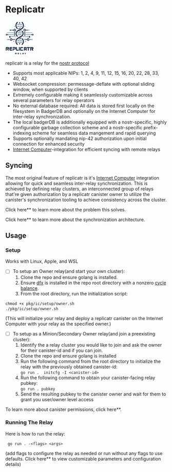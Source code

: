 # Replicatr
![logo](doc/logo.png)

replicatr is a relay for the [nostr protocol](https://github.com/nostr-protocol/nostr)

* Supports most applicable NIPs: 1, 2, 4, 9, 11, 12, 15, 16, 20, 22, 28, 33, 40, 42
* Websocket compression: permessage-deflate with optional sliding window, when supported by clients
* Extremely configurable making it seamlessly customizable across several parameters for relay operators 
* No external database required: All data is stored first locally on the filesystem in BadgerDB and optionally on the Internet Computer for inter-relay synchronization. 
* The local badgerDB is additionally equipped with a nostr-specific, highly configurable garbage collection scheme and a nostr-specific prefix-indexing scheme for seamless data mangement and rapid querying
* Supports optionally mandating nip-42 authorization upon initial connection for enhanced security
* [Internet Computer](https://internetcomputer.org/docs/current/home)-integration for efficient syncing with remote relays

## Syncing

The most original feature of replicatr is it's  [Internet Computer](https://internetcomputer.org/docs/current/home) integration allowing for quick and seamless inter-relay synchronization. This is achieved by defining relay clusters, an interconnected group of relays that're given authorization by a replicatr canister owner to utilize the canister's synchronization tooling to achieve consistency across the cluster.

Click here** to learn more about the problem this solves.

Click here** to learn more about the synchronization architecture.

## Usage
### Setup
Works with Linux, Apple, and WSL
 - [ ] To setup an Owner relay(and start your own cluster):
	1. Clone the repo and ensure golang is installed.
	2. Ensure [dfx](https://internetcomputer.org/docs/current/developer-docs/getting-started/install/) is installed in the repo root directory with a nonzero [cycle balance](https://support.dfinity.org/hc/en-us/articles/5946641657108-What-is-a-cycles-wallet).
	3. From the root directory, run the initialization script:

```	
chmod +x pkg/ic/setup/owner.sh
./pkg/ic/setup/owner.sh
```
(This will initialize your relay and deploy a replicatr canister on the Internet Computer with your relay as the specified owner.)
	     
	     
- [ ] To setup as a Minion/Secondary Owner  relay(and join a preexisting cluster):
	 1. Identify the a relay cluster you would like to join and ask the owner for their canister-id and if you can join.
	 2. Clone the repo and ensure golang is installed
	 3. Run the following command from the root directory to initialize the relay with the previously obtained canister-id:\
	 `go run .  initcfg -I <canister-id>`
	 4. Run the following command to obtain your canister-facing relay pubkey:\
	 `go run . pubkey`
	 5. Send the resulting pubkey to the canister owner and wait for them to grant you user/owner level access

To learn more about canister permissions, click here**.
### Running The Relay

Here is how to run the relay:
```
 go run . -<flags> <args>
 ```
 (add flags to configure the relay as needed or run without any flags to use defaults. Click here** to view customizable parameters and configuration details)
